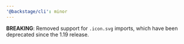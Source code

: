 ```yaml
---
'@backstage/cli': minor
---
```


**BREAKING**: Removed support for `.icon.svg` imports, which have been deprecated since the 1.19 release.
